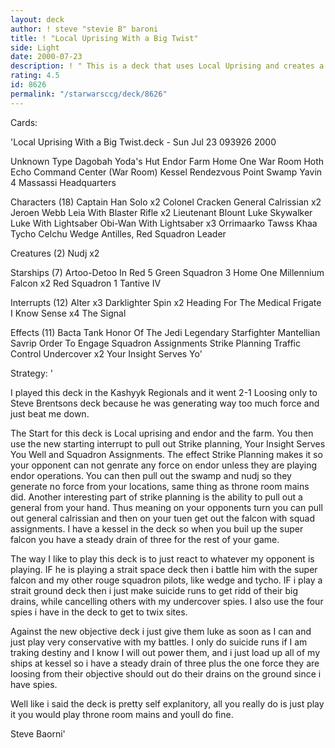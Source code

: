 ```yaml
---
layout: deck
author: ! steve "stevie B" baroni
title: ! "Local Uprising With a Big Twist"
side: Light
date: 2000-07-23
description: ! " This is a deck that uses Local Uprising and creates a deck very similar to Throne Room Mains."
rating: 4.5
id: 8626
permalink: "/starwarsccg/deck/8626"
---
```

Cards: 

'Local Uprising With a Big Twist.deck - Sun Jul 23 093926 2000


Unknown Type
Dagobah Yoda's Hut
Endor
Farm
Home One War Room
Hoth Echo Command Center (War Room)
Kessel
Rendezvous Point
Swamp
Yavin 4 Massassi Headquarters

Characters (18)
Captain Han Solo  x2
Colonel Cracken
General Calrissian  x2
Jeroen Webb
Leia With Blaster Rifle  x2
Lieutenant Blount
Luke Skywalker
Luke With Lightsaber
Obi-Wan With Lightsaber  x3
Orrimaarko
Tawss Khaa
Tycho Celchu
Wedge Antilles, Red Squadron Leader

Creatures (2)
Nudj  x2

Starships (7)
Artoo-Detoo In Red 5
Green Squadron 3
Home One
Millennium Falcon  x2
Red Squadron 1
Tantive IV

Interrupts (12)
Alter  x3
Darklighter Spin  x2
Heading For The Medical Frigate
I Know
Sense  x4
The Signal

Effects (11)
Bacta Tank
Honor Of The Jedi
Legendary Starfighter
Mantellian Savrip
Order To Engage
Squadron Assignments
Strike Planning
Traffic Control
Undercover  x2
Your Insight Serves Yo'

Strategy: '

 I played this deck in the Kashyyk Regionals and it went 2-1 Loosing only to Steve Brentsons deck because he was generating way too much force and just beat me down.

 The Start for this deck is Local uprising and endor and the farm. You then use the new starting interrupt to pull out Strike planning, Your Insight Serves You Well and Squadron Assignments. The effect Strike Planning makes it so your opponent can not genrate any force on endor unless they are playing endor operations. You can then pull out the swamp and nudj so they generate no force from your locations, same thing as throne room mains did. Another interesting part of strike planning is the ability to pull out a general from your hand. Thus meaning on your opponents turn you can pull out general calrissian and then on your tuen get out the falcon with squad assignments. I have a kessel in the deck so when you buil up the super falcon you have a steady drain of three for the rest of your game.

 The way I like to play this deck is to just react to whatever my opponent is playing. IF he is playing a strait space deck then i battle him with the super falcon and my other rouge squadron pilots, like wedge and tycho. IF i play a strait ground deck then i just make suicide runs to get ridd of their big drains, while cancelling others with my undercover spies. I also use the four spies i have in the deck to get to twix sites.

  Against the new objective deck i just give them luke as soon as I can and just play very conservative with my battles. I only do suicide runs if I am traking destiny and I know I will out power them, and i just load up all of my ships at kessel so i have a steady drain of three plus the one force they are loosing from their objective should out do their drains on the ground since i have spies.

  Well like i said the deck is pretty self explanitory, all you really do is just play it you would play throne room mains and youll do fine.

Steve Baorni'
